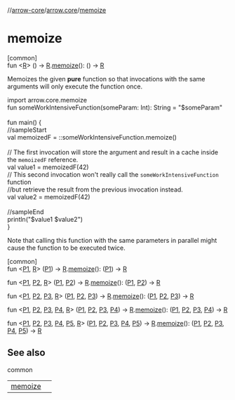 //[arrow-core](../../index.md)/[arrow.core](index.md)/[memoize](memoize.md)

# memoize

[common]\
fun &lt;[R](memoize.md)&gt; () -&gt; [R](memoize.md).[memoize](memoize.md)(): () -&gt; [R](memoize.md)

Memoizes the given **pure** function so that invocations with the same arguments will only execute the function once.

import arrow.core.memoize\
fun someWorkIntensiveFunction(someParam: Int): String = "$someParam"\
\
fun main() {\
  //sampleStart\
  val memoizedF = ::someWorkIntensiveFunction.memoize()\
\
  // The first invocation will store the argument and result in a cache inside the `memoizedF` reference.\
  val value1 = memoizedF(42)\
  // This second invocation won't really call the `someWorkIntensiveFunction` function\
  //but retrieve the result from the previous invocation instead.\
  val value2 = memoizedF(42)\
\
  //sampleEnd\
  println("$value1 $value2")\
}<!--- KNIT example-memoization-01.kt -->

Note that calling this function with the same parameters in parallel might cause the function to be executed twice.

[common]\
fun &lt;[P1](memoize.md), [R](memoize.md)&gt; ([P1](memoize.md)) -&gt; [R](memoize.md).[memoize](memoize.md)(): ([P1](memoize.md)) -&gt; [R](memoize.md)

fun &lt;[P1](memoize.md), [P2](memoize.md), [R](memoize.md)&gt; ([P1](memoize.md), [P2](memoize.md)) -&gt; [R](memoize.md).[memoize](memoize.md)(): ([P1](memoize.md), [P2](memoize.md)) -&gt; [R](memoize.md)

fun &lt;[P1](memoize.md), [P2](memoize.md), [P3](memoize.md), [R](memoize.md)&gt; ([P1](memoize.md), [P2](memoize.md), [P3](memoize.md)) -&gt; [R](memoize.md).[memoize](memoize.md)(): ([P1](memoize.md), [P2](memoize.md), [P3](memoize.md)) -&gt; [R](memoize.md)

fun &lt;[P1](memoize.md), [P2](memoize.md), [P3](memoize.md), [P4](memoize.md), [R](memoize.md)&gt; ([P1](memoize.md), [P2](memoize.md), [P3](memoize.md), [P4](memoize.md)) -&gt; [R](memoize.md).[memoize](memoize.md)(): ([P1](memoize.md), [P2](memoize.md), [P3](memoize.md), [P4](memoize.md)) -&gt; [R](memoize.md)

fun &lt;[P1](memoize.md), [P2](memoize.md), [P3](memoize.md), [P4](memoize.md), [P5](memoize.md), [R](memoize.md)&gt; ([P1](memoize.md), [P2](memoize.md), [P3](memoize.md), [P4](memoize.md), [P5](memoize.md)) -&gt; [R](memoize.md).[memoize](memoize.md)(): ([P1](memoize.md), [P2](memoize.md), [P3](memoize.md), [P4](memoize.md), [P5](memoize.md)) -&gt; [R](memoize.md)

## See also

common

| | |
|---|---|
| [memoize](memoize.md) |  |
